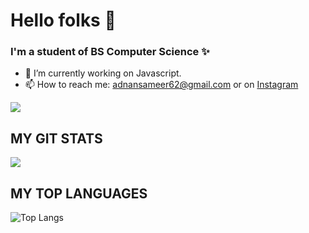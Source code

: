 # Hello folks 👋
### I'm a student of BS Computer Science ✨

- 🔭 I’m currently working on Javascript.
- 📫 How to reach me: adnansameer62@gmail.com or on <a href="https://www.instagram.com/adnansamir__/" class="button icon search">Instagram</a> 

<img align="centre" src="https://binaryinformatics.com/wp-content/uploads/2019/01/MERN-Stack-Development-and-Consulting-Services.jpg"/>

## MY GIT STATS
<img align="centre" src="https://github-readme-stats.vercel.app/api?username=adnansam110&show_icons=true&theme=radical&title_color=8E2DE2&text_color=fff&icon_color=8E2DE2">

## MY TOP LANGUAGES
![Top Langs](https://github-readme-stats.vercel.app/api/top-langs/?username=adnansam110&theme=radical&title_color=8E2DE2&text_color=fff)
